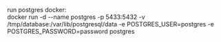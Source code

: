 run postgres docker: 	
docker run -d --name postgres -p 5433:5432 -v /tmp/database:/var/lib/postgresql/data -e POSTGRES_USER=postgres -e POSTGRES_PASSWORD=password postgres